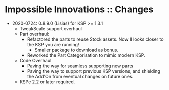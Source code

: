 # Impossible Innovations :: Changes

* 2020-0724: 0.8.9.0 (Lisias) for KSP >= 1.3.1
	+ TweakScale support overhaul
	+ Part overhaul:
		- Refactored the parts to reuse Stock assets. Now II looks closer to the KSP you are running!
			- Smaller package to download as bonus. 
		- Reworked the Part Categorisation to mimic modern KSP.
	+ Code Overhaul
		- Paving the way for seamless supporting new parts 
		- Paving the way to support previous KSP versions, and shielding the Add'On from eventual changes on future ones.
	+ KSPe 2.2 or later required.
